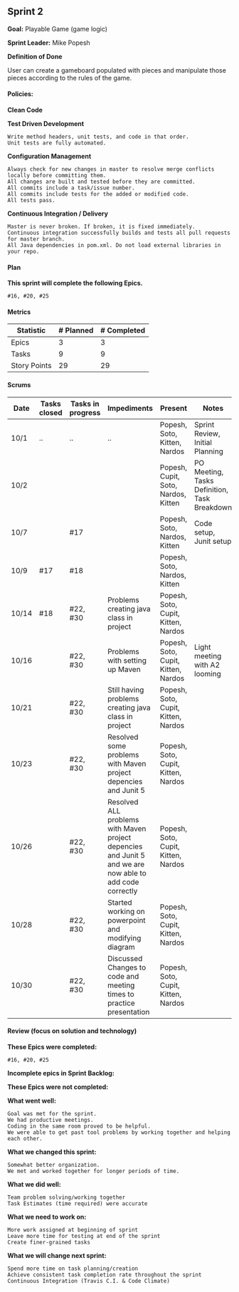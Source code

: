 ## Sprint 2

**Goal:** Playable Game (game logic)

**Sprint Leader:** Mike Popesh

**Definition of Done**

User can create a gameboard populated with pieces and manipulate those pieces according to the rules of the game.

#### Policies:

**Clean Code**


**Test Driven Development**

    Write method headers, unit tests, and code in that order.
    Unit tests are fully automated.
   
**Configuration Management**

    Always check for new changes in master to resolve merge conflicts locally before committing them.
    All changes are built and tested before they are committed.
    All commits include a task/issue number.
    All commits include tests for the added or modified code.
    All tests pass.

**Continuous Integration / Delivery**

    Master is never broken. If broken, it is fixed immediately.
    Continuous integration successfully builds and tests all pull requests for master branch.
    All Java dependencies in pom.xml. Do not load external libraries in your repo.

#### Plan

**This sprint will complete the following Epics.**

    #16, #20, #25


#### Metrics

| Statistic |	# Planned |	# Completed |
|---|---|---|
|Epics |3|3|	    
|Tasks |9|9|
|Story Points|29|29|


#### Scrums

|Date |	Tasks closed |Tasks in progress |	Impediments  | Present   | Notes |
|---|---|---|---|---|---|
|10/1 |   ..  |        ..        |          ..          |  Popesh, Soto, Kitten, Nardos    |  Sprint Review, Initial Planning |
|10/2||||Popesh, Cupit, Soto, Nardos, Kitten  | PO Meeting, Tasks Definition, Task Breakdown |
|10/7||#17||Popesh, Soto, Nardos, Kitten |Code setup, Junit setup|
|10/9|#17|#18||Popesh, Soto, Nardos, Kitten||
|10/14|#18|#22, #30|Problems creating java class in project|Popesh, Soto, Cupit, Kitten, Nardos||
|10/16||#22, #30|Problems with setting up Maven|Popesh, Soto, Cupit, Kitten, Nardos|Light meeting with A2 looming|
|10/21||#22, #30|Still having problems creating java class in project|Popesh, Soto, Cupit, Kitten, Nardos||
|10/23||#22, #30|Resolved some problems with Maven project depencies and Junit 5|Popesh, Soto, Cupit, Kitten, Nardos||
|10/26||#22, #30|Resolved ALL problems with Maven project depencies and Junit 5 and we are now able to add code correctly |Popesh, Soto, Cupit, Kitten, Nardos||
|10/28||#22, #30|Started working on powerpoint and modifying diagram|Popesh, Soto, Cupit, Kitten, Nardos||
|10/30||#22, #30|Discussed Changes to code and meeting times to practice presentation|Popesh, Soto, Cupit, Kitten, Nardos||

#### Review (focus on solution and technology)


**These Epics were completed:**

    #16, #20, #25

**Incomplete epics in Sprint Backlog:**

**These Epics were not completed:**

**What went well:**

    Goal was met for the sprint.
    We had productive meetings.
    Coding in the same room proved to be helpful.
    We were able to get past tool problems by working together and helping each other.

**What we changed this sprint:**

    Somewhat better organization.
    We met and worked together for longer periods of time.

**What we did well:**

    Team problem solving/working together
    Task Estimates (time required) were accurate

**What we need to work on:**

    More work assigned at beginning of sprint
    Leave more time for testing at end of the sprint
    Create finer-grained tasks

**What we will change next sprint:**

    Spend more time on task planning/creation
    Achieve consistent task completion rate throughout the sprint 
    Continuous Integration (Travis C.I. & Code Climate)


